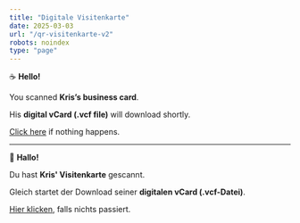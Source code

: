```yaml
---
title: "Digitale Visitenkarte"
date: 2025-03-03
url: "/qr-visitenkarte-v2"
robots: noindex
type: "page"
---
```


☕ **Hello!**

You scanned **Kris’s business card**.

His **digital vCard (.vcf file)** will download shortly.

[Click here](/kris.vcf) if nothing happens.


---

🌭 **Hallo!**

Du hast **Kris' Visitenkarte** gescannt.

Gleich startet der Download seiner **digitalen vCard (.vcf-Datei)**.

[Hier klicken](/kris.vcf), falls nichts passiert.
